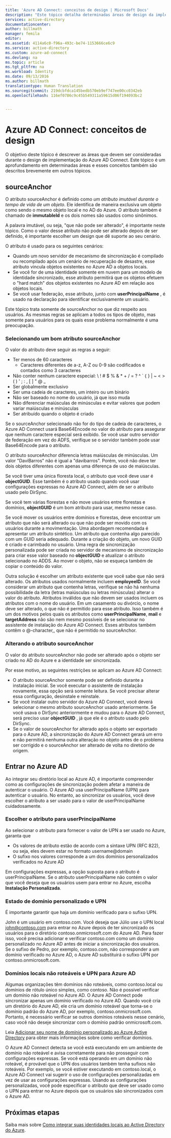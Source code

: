 ```yaml
---
title: 'Azure AD Connect: conceitos de design | Microsoft Docs'
description: "Este tópico detalha determinadas áreas de design da implementação"
services: active-directory
documentationcenter: 
author: billmath
manager: femila
editor: 
ms.assetid: 4114a6c0-f96a-493c-be74-1153666ce6c9
ms.service: active-directory
ms.custom: azure-ad-connect
ms.devlang: na
ms.topic: article
ms.tgt_pltfrm: na
ms.workload: Identity
ms.date: 09/13/2016
ms.author: billmath
translationtype: Human Translation
ms.sourcegitcommit: 219dcbfdca145bedb570eb9ef747ee00cc0342eb
ms.openlocfilehash: 116ef0786c9c45b549311a59615d06f194093bc2


---
```

# <a name="azure-ad-connect-design-concepts"></a>Azure AD Connect: conceitos de design
O objetivo deste tópico é descrever as áreas que devem ser consideradas durante o design de implementação do Azure AD Connect. Este tópico é um aprofundamento em determinadas áreas e esses conceitos também são descritos brevemente em outros tópicos.

## <a name="sourceanchor"></a>sourceAnchor
O atributo sourceAnchor é definido como *um atributo imutável durante o tempo de vida de um objeto*. Ele identifica de maneira exclusiva um objeto como sendo o mesmo objeto local e no AD do Azure. O atributo também é chamado de **immutableId** e os dois nomes são usados como sinônimos.

A palavra imutável, ou seja, "que não pode ser alterado", é importante neste tópico. Como o valor desse atributo não pode ser alterado depois de ser definido, é importante escolher um design que dê suporte ao seu cenário.

O atributo é usado para os seguintes cenários:

* Quando um novo servidor de mecanismo de sincronização é compilado ou recompilado após um cenário de recuperação de desastre, esse atributo vincula objetos existentes no Azure AD a objetos locais.
* Se você for de uma identidade somente em nuvem para um modelo de identidade sincronizado, esse atributo permitirá que os objetos efetuem o "hard match" dos objetos existentes no Azure AD em relação aos objetos locais.
* Se você usar federação, esse atributo, junto com **userPrincipalName** , é usado na declaração para identificar exclusivamente um usuário.

Este tópico trata somente de sourceAnchor no que diz respeito aos usuários. As mesmas regras se aplicam a todos os tipos de objeto, mas somente para usuários para os quais esse problema normalmente é uma preocupação.

### <a name="selecting-a-good-sourceanchor-attribute"></a>Selecionando um bom atributo sourceAnchor
O valor do atributo deve seguir as regras a seguir:

* Ter menos de 60 caracteres
  * Caracteres diferentes de a-z, A-Z ou 0-9 são codificados e contados como 3 caracteres
* Não conter nenhum caractere especial: &#92; ! # $ % & * + / = ? ^ &#96; { } | ~ < > ( ) ' ; : , [ ] " @ _
* Ser globalmente exclusivo
* Ser uma cadeia de caracteres, um inteiro ou um binário
* Não ser baseado no nome do usuário, já que isso muda
* Não diferenciar maiúsculas de minúsculas e evitar valores que podem variar maiúsculas e minúsculas
* Ser atribuído quando o objeto é criado

Se o sourceAnchor selecionado não for do tipo de cadeia de caracteres, o Azure AD Connect usará Base64Encode no valor do atributo para assegurar que nenhum caractere especial será exibido. Se você usar outro servidor de federação em vez do ADFS, verifique se o servidor também pode usar Base64Encode para o atributo.

O atributo sourceAnchor diferencia letras maiúsculas de minúsculas. Um valor "DaviBarros" não é igual a "davibarros". Porém, você não deve ter dois objetos diferentes com apenas uma diferença de uso de maiúsculas.

Se você tiver uma única floresta local, o atributo que você deve usar é **objectGUID**. Esse também é o atributo usado quando você usar configurações expressas no Azure AD Connect, além de ser o atributo usado pelo DirSync.

Se você tem várias florestas e não move usuários entre florestas e domínios, **objectGUID** é um bom atributo para usar, mesmo nesse caso.

Se você mover os usuários entre domínios e florestas, deve encontrar um atributo que não será alterado ou que não pode ser movido com os usuários durante a movimentação. Uma abordagem recomendada é apresentar um atributo sintético. Um atributo que contenha algo parecido com um GUID seria adequado. Durante a criação do objeto, um novo GUID é criado e carimbado no usuário. Uma regra de sincronização personalizada pode ser criada no servidor de mecanismo de sincronização para criar esse valor baseado no **objectGUID** e atualizar o atributo selecionado no ADDS. Ao mover o objeto, não se esqueça também de copiar o conteúdo do valor.

Outra solução é escolher um atributo existente que você sabe que não será alterado. Os atributos usados normalmente incluem **employeeID**. Se você considerar um atributo que contenha letras, verifique se não há nenhuma possibilidade da letra (letras maiúsculas ou letras minúsculas) alterar o valor do atributo. Atributos inválidos que não devem ser usados incluem os atributos com o nome do usuário. Em um casamento ou divórcio, o nome deve ser alterado, o que não é permitido para esse atributo. Isso também é um dos motivos pelos quais os atributos como **userPrincipalName**, **mail** e **targetAddress** não são nem mesmo possíveis de se selecionar no assistente de instalação do Azure AD Connect. Esses atributos também contêm o @-character,, que não é permitido no sourceAnchor.

### <a name="changing-the-sourceanchor-attribute"></a>Alterando o atributo sourceAnchor
O valor do atributo sourceAnchor não pode ser alterado após o objeto ser criado no AD do Azure e a identidade ser sincronizada.

Por esse motivo, as seguintes restrições se aplicam ao Azure AD Connect:

* O atributo sourceAnchor somente pode ser definido durante a instalação inicial. Se você executar o assistente de instalação novamente, essa opção será somente leitura. Se você precisar alterar essa configuração, desinstale e reinstale.
* Se você instalar outro servidor do Azure AD Connect, você deverá selecionar o mesmo atributo sourceAnchor usado anteriormente. Se você usava o DirSync anteriormente e mudou para o Azure AD Connect, será preciso usar **objectGUID** , já que ele é o atributo usado pelo DirSync.
* Se o valor de sourceAnchor for alterado após o objeto ser exportado para o Azure AD, a sincronização do Azure AD Connect gerará um erro e não permitirá nenhuma outra alteração no objeto antes de o problema ser corrigido e o sourceAnchor ser alterado de volta no diretório de origem.

## <a name="azure-ad-sign-in"></a>Entrar no Azure AD
Ao integrar seu diretório local ao Azure AD, é importante compreender como as configurações de sincronização podem afetar a maneira de autenticar o usuário. O Azure AD usa userPrincipalName (UPN) para autenticar o usuário. No entanto, ao sincronizar os usuários, você deve escolher o atributo a ser usado para o valor de userPrincipalName cuidadosamente.

### <a name="choosing-the-attribute-for-userprincipalname"></a>Escolher o atributo para userPrincipalName
Ao selecionar o atributo para fornecer o valor de UPN a ser usado no Azure, garanta que

* Os valores de atributo estão de acordo com a sintaxe UPN (RFC 822), ou seja, eles devem estar no formato username@domain
* O sufixo nos valores corresponde a um dos domínios personalizados verificados no Azure AD

Em configurações expressas, a opção suposta para o atributo é userPrincipalName. Se o atributo userPrincipalName não contém o valor que você deseja que os usuários usem para entrar no Azure, escolha **Instalação Personalizada**.

### <a name="custom-domain-state-and-upn"></a>Estado de domínio personalizado e UPN
É importante garantir que haja um domínio verificado para o sufixo UPN.

John é um usuário em contoso.com. Você deseja que Júlio use o UPN local john@contoso.com para entrar no Azure depois de ter sincronizado os usuários para o diretório contoso.onmicrosoft.com do Azure AD. Para fazer isso, você precisa adicionar e verificar contoso.com como um domínio personalizado no Azure AD antes de iniciar a sincronização dos usuários. Se o sufixo de Pedro, por exemplo, contoso.com, não corresponder a um domínio verificado no Azure AD, o Azure AD substituirá o sufixo UPN por contoso.onmicrosoft.com.

### <a name="non-routable-on-premises-domains-and-upn-for-azure-ad"></a>Domínios locais não roteáveis e UPN para Azure AD
Algumas organizações têm domínios não roteáveis, como contoso.local ou domínios de rótulo único simples, como contoso. Não é possível verificar um domínio não roteável no Azure AD. O Azure AD Connect pode sincronizar apenas um domínio verificado no Azure AD. Quando você cria um diretório do Azure AD, ele cria um domínio roteável que torna-se o domínio padrão do Azure AD, por exemplo, contoso.onmicrosoft.com. Portanto, é necessário verificar se outros domínios roteáveis nesse cenário, caso você não deseje sincronizar com o domínio padrão onmicrosoft.com.

Leia [Adicionar seu nome de domínio personalizado ao Azure Active Directory](active-directory-add-domain.md) para obter mais informações sobre como verificar domínios.

O Azure AD Connect detecta se você está executando em um ambiente de domínio não roteável e avisa corretamente para não prosseguir com configurações expressas. Se você está operando em um domínio não roteável, é provável que o UPN dos usuários também tenha sufixos não roteáveis. Por exemplo, se você estiver executando em contoso.local, o Azure AD Connect vai sugerir o uso de configurações personalizadas em vez de usar as configurações expressas. Usando as configurações personalizadas, você pode especificar o atributo que deve ser usado como o UPN para entrar no Azure depois que os usuários são sincronizados com o Azure AD.

## <a name="next-steps"></a>Próximas etapas
Saiba mais sobre [Como integrar suas identidades locais ao Active Directory do Azure](active-directory-aadconnect.md).




<!--HONumber=Nov16_HO3-->


